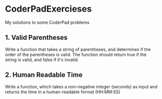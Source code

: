 # CoderPadExercieses
My solutions to some CoderPad problems

## 1. Valid Parentheses
Write a function that takes a string of parentheses, and determines if the order of the parentheses is valid. The function should return true if the string is valid, and false if it's invalid.

## 2. Human Readable Time
Write a function, which takes a non-negative integer (seconds) as input and returns the time in a human-readable format (HH:MM:SS)
